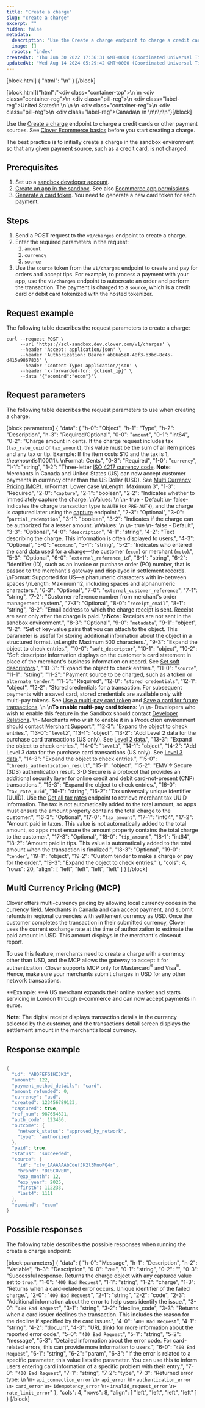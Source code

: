 ```yaml
---
title: "Create a charge"
slug: "create-a-charge"
excerpt: ""
hidden: false
metadata: 
  description: "Use the Create a charge endpoint to charge a credit cards or other payment sources."
  image: []
  robots: "index"
createdAt: "Thu Jun 30 2022 17:36:31 GMT+0000 (Coordinated Universal Time)"
updatedAt: "Wed Aug 14 2024 05:29:42 GMT+0000 (Coordinated Universal Time)"
---
```

[block:html]
{
  "html": "<!--Updates:\n2023-Feb-27 (DS-3008; Region pill icon added to topic.\n2024-Aug-13 \n(DS-6898): added note to answer \"How do I enable multipay tokens?\" for self-service project. -cd \n(no Jira): replaced HTML block pills with reusable content.  -->\n"
}
[/block]


[block:html]{"html":"<div class=\"container-top\">\n  <!--United States-->\n  <div class=\"container-reg\">\n    <div class=\"pill-reg\">\n      <div class=\"label-reg\">United States</div>\n    </div>\n  </div>\n  <!--Canada-->\n  <div class=\"container-reg\">\n    <div class=\"pill-reg\">\n      <div class=\"label-reg\">Canada</div>\n    </div>\n  </div>\n</div>\n\n<!--Css-->\n<style>\n.container-top {\n  top: -15px;\n  position: relative;\n  margin-bottom: -5px;\n}\n\n.container-reg {\n  align-items: center;\n  min-width: auto; \n  width: fit-content;\n  text-align: left;\n  overflow: auto;\n  display: inline-block; \n}\n\n/*Pill format REG*/\n.pill-reg {\n  background: #44BB44;\n  border: .5px solid #44BB44;\n  margin-left: 5px;\n  overflow: hidden;\n  display: flex; \n  justify-content: center; \n  align-items: center; \n  border-radius: 10px;\n  height: 1.8rem;\n  margin-top: 10px;\n  margin-bottom: 1.5px; \n  padding: 0 10px; \n}\n\n/*Text FORMAT inside REG pills */\n.pill-reg .label-reg, \n.pill-reg__addon .label-reg \n{\n  font-style: normal;\n  font-weight: normal;\n  font-size: 12px;\n  color: #fff;\n  vertical-align: middle;\n  margin: 0;\n  padding: 0 5px;\n}\n</style>"}[/block]

Use the [Create a charge](https://docs.clover.com/reference/createcharge) endpoint to charge a credit cards or other payment sources. See [Clover Ecommerce basics](https://docs.clover.com/docs/clover-development-basics-ecommerce) before you start creating a charge.

The best practice is to initially create a charge in the sandbox environment so that any given payment source, such as a credit card, is not charged.

## Prerequisites

1. Set up a [sandbox developer account](https://docs.clover.com/docs/setup-clover-sandbox-account).
2. [Create an app in the sandbox](https://docs.clover.com/docs/creating-a-sandbox-app). See also [Ecommerce app permissions](https://docs.clover.com/docs/ecommerce-app-permissions).
3. [Generate a card token](https://docs.clover.com/docs/ecommerce-generating-a-card-token). You need to generate a new card token for each payment.

## Steps

1. Send a POST request to the `v1/charges` endpoint to create a charge.
2. Enter the required parameters in the request:
   1. `amount`
   2. `currency`
   3. `source`
3. Use the `source` token from the `v1/charges` endpoint to create and pay for orders and accept tips. For example, to process a payment with your app, use the `v1/charges` endpoint to autocreate an order and perform the transaction. The payment is charged to a `source`, which is a credit card or debit card tokenized with the hosted tokenizer.

## Request example

The following table describes the request parameters to create a charge:

```curl
curl --request POST \
     --url 'https://scl-sandbox.dev.clover.com/v1/charges' \
     --header 'Accept: application/json' \
     --header 'Authorization: Bearer ab86a5e8-48f3-b3bd-8c45-d415e9867833' \
     --header 'Content-Type: application/json' \
     --header 'x-forwarded-for: {client_ip}' \
     --data '{"ecomind":"ecom"}'\
```

## Request parameters

The following table describes the request parameters to use when creating a charge:

[block:parameters]
{
  "data": {
    "h-0": "Object",
    "h-1": "Type",
    "h-2": "Description",
    "h-3": "Required/Optional",
    "0-0": "`amount`",
    "0-1": "int64",
    "0-2": "Charge amount in cents. If the charge request includes tax (`tax_rate_uuid` or `tax_amount`), this value must be the sum of all item prices and any tax or tip. Example: If the item costs $10 and the tax is $1, the amount is 1100 ($11).  \nFormat: Cents",
    "0-3": "Required",
    "1-0": "`currency`",
    "1-1": "string",
    "1-2": "Three-letter [ISO 4217 currency code](https://www.iso.org/iso-4217-currency-codes.html). **Note:** Merchants in Canada and United States (US) can now accept customer payments in currency other than the US Dollar (USD). See [Multi Currency Pricing (MCP)](https://docs.clover.com/docs/create-a-charge#multi-currency-pricing-mcp).  \nFormat: Lower case  \nLength: Maximum 3",
    "1-3": "Required",
    "2-0": "`capture`",
    "2-1": "boolean",
    "2-2": "Indicates whether to immediately capture the charge.  \nValues:  \n  \n- true - Default  \n- false- Indicates the charge transaction type is `AUTH` (or `PRE-AUTH`), and the charge is captured later using the [capture](https://docs.clover.com/reference/capturecharge) endpoint.",
    "2-3": "Optional",
    "3-0": "`partial_redemption`",
    "3-1": "boolean",
    "3-2": "Indicates if the charge can be authorized for a lesser amount.  \nValues:  \n  \n- true  \n- false - Default",
    "3-3": "Optional",
    "4-0": "`description`",
    "4-1": "string",
    "4-2": "Text describing the charge. This information is often displayed to users.",
    "4-3": "Optional",
    "5-0": "`ecomind`",
    "5-1": "string",
    "5-2": "Indicates who entered the card data used for a charge—the customer (`ecom`) or merchant (`moto`).",
    "5-3": "Optional",
    "6-0": "`external_reference_id`",
    "6-1": "string",
    "6-2": "Identifier (ID), such as an invoice or purchase order (PO) number, that is passed to the merchant's gateway and displayed in settlement records.  \nFormat: Supported for US—alphanumeric characters with in-between spaces  \nLength: Maximum 12, including spaces and alphanumeric characters.",
    "6-3": "Optional",
    "7-0": "`external_customer_reference`",
    "7-1": "string",
    "7-2": "Customer reference number from merchant's order management system.",
    "7-3": "Optional",
    "8-0": "`receipt_email`",
    "8-1": "string",
    "8-2": "Email address to which the charge receipt is sent. Receipt are sent only after the charge is paid.  \n**Note:** Receipts are not sent in the sandbox environment.",
    "8-3": "Optional",
    "9-0": "`metadata`",
    "9-1": "object",
    "9-2": "Set of key-value pairs that you can attach to the object. This parameter is useful for storing additional information about the object in a structured format.  \nLength: Maximum 500 characters.",
    "9-3": "Expand the object to check entries.",
    "10-0": "`soft_descriptor`",
    "10-1": "object",
    "10-2": "Soft descriptor information displays on the customer's card statement in place of the merchant's business information on record. See [Set soft descriptors](doc:setting-soft-descriptors).",
    "10-3": "Expand the object to check entries.",
    "11-0": "`source`",
    "11-1": "string",
    "11-2": "Payment source to be charged, such as a token or `alternate_tender`.",
    "11-3": "Required",
    "12-0": "`stored_credentials`",
    "12-1": "object",
    "12-2": "Stored credentials for a transaction. For subsequent payments with a saved card, stored credentials are available only with multi-pay tokens. See [Use a multi-pay card token](doc:ecommerce-saving-card#use-a-multi-pay-card-token) and [Save a card for future transactions](doc:ecommerce-saving-card).  \n  \n**To enable multi-pay card tokens:**  \n  \n- Developers who wish to enable this feature in the Sandbox should contact [Developer Relations](mailto:developer-relations@devrel.clover.com).  \n- Merchants who wish to enable it in a Production environment should contact [Merchant Support](https://www.clover.com/help/contact-us).",
    "12-3": "Expand the object to check entries.",
    "13-0": "`level2`",
    "13-1": "object",
    "13-2": "Add Level 2 data for the purchase card transactions (US only). See [Level 2 data](doc:understanding-level-2-data).",
    "13-3": "Expand the object to check entries.",
    "14-0": "`level3`",
    "14-1": "object",
    "14-2": "Add Level 3 data for the purchase card transactions (US only). See [Level 3 data](doc:understanding-level-3-data).",
    "14-3": "Expand the object to check entries.",
    "15-0": "`threeds_authentication_result`",
    "15-1": "object",
    "15-2": "EMV ® Secure (3DS) authentication result. 3-D Secure is a protocol that provides an additional security layer for online credit and debit card-not-present (CNP) transactions.",
    "15-3": "Expand the object to check entries.",
    "16-0": "`tax_rate_uuid`",
    "16-1": "string",
    "16-2": "Tax universally unique identifier (UUID). Use the [Get all tax rates](https://docs.clover.com/reference/taxrategettaxrates) endpoint to retrieve merchant tax UUID information. The tax is not automatically added to the total amount, so apps must ensure the amount property contains the total  charge to the customer.",
    "16-3": "Optional",
    "17-0": "`tax_amount`",
    "17-1": "int64",
    "17-2": "Amount paid in taxes. This value is not automatically added to the total amount, so apps must ensure the amount property contains the total charge  to the customer.",
    "17-3": "Optional",
    "18-0": "`tip_amount`",
    "18-1": "int64",
    "18-2": "Amount paid in tips. This value is automatically added to the total amount when the transaction is finalized.",
    "18-3": "Optional",
    "19-0": "`tender`",
    "19-1": "object",
    "19-2": "Custom tender to make a charge or pay for the order.",
    "19-3": "Expand the object to check entries."
  },
  "cols": 4,
  "rows": 20,
  "align": [
    "left",
    "left",
    "left",
    "left"
  ]
}
[/block]


## Multi Currency Pricing (MCP)

Clover offers multi-currency pricing by allowing local currency codes in the currency field. Merchants in Canada and can accept payment, and submit refunds in regional currencies with settlement currency as USD. Once the customer completes the transaction in their submitted currency, Clover uses the current exchange rate at the time of authorization to estimate the paid amount in USD. This amount displays in the merchant's closeout report. 

To use this feature, merchants need to create a charge with a currency other than USD, and the MCP allows the gateway to accept it for authentication. Clover supports MCP only for Mastercard<sup>®</sup> and Visa<sup>®</sup>. Hence, make sure your merchants submit charges in USD for any other network transactions.

**Example: **A US merchant expands their online market and starts servicing in London through e-commerce and can now accept payments in euros.

**Note:** The digital receipt displays transaction details in the currency selected by the customer, and the transactions detail screen displays the settlement amount in the merchant’s local currency.

## Response example

```java JSON

{
  "id": "ABDFEFG1HIJK2", 
  "amount": 122,
  "payment_method_details": "card",
  "amount_refunded": 0,
  "currency": "usd",
  "created": 123456789123,
  "captured": true,
  "ref_num": 987654321,
  "auth_code": 123456,
  "outcome": {
    "network_status": "approved_by_network",
    "type": "authorized"
  },
  "paid": true,
  "status": "succeeded",
  "source": {
    "id": "clv_1AAAAAAbCdefJK2l3MnoPQ4r",
    "brand": "DISCOVER",
    "exp_month": 12,
    "exp_year": 2025,
    "first6": 112233,
    "last4": 1111
  },
  "ecomind": "ecom"
}
```

## Possible responses

The following table describes the possible responses when running the create a charge endpoint:

[block:parameters]
{
  "data": {
    "h-0": "Message",
    "h-1": "Description",
    "h-2": "Variable",
    "h-3": "Description",
    "0-0": "`200`",
    "0-1": "string",
    "0-2": "",
    "0-3": "Successful response. Returns the charge object with any captured value set to `true`.",
    "1-0": "`400 Bad Request`",
    "1-1": "string",
    "1-2": "charge",
    "1-3": "Returns when a card-related error occurs. Unique identifier of the failed charge.",
    "2-0": "`400 Bad Request`",
    "2-1": "string",
    "2-2": "code",
    "2-3": "Additional information about the error to help users identify the issue.",
    "3-0": "`400 Bad Request`",
    "3-1": "string",
    "3-2": "decline_code",
    "3-3": "Returns when a card issuer declines the transaction. This includes the reason for the decline if specified by the card issuer.",
    "4-0": "`400 Bad Request`",
    "4-1": "string",
    "4-2": "doc_url",
    "4-3": "URL (link) for more information about the reported error code.",
    "5-0": "`400 Bad Request`",
    "5-1": "string",
    "5-2": "message",
    "5-3": "Detailed information about the error code. For card-related errors, this can provide more information to users.",
    "6-0": "`400 Bad Request`",
    "6-1": "string",
    "6-2": "param",
    "6-3": "If the error is related to a specific parameter, this value lists the parameter. You can use this to inform users entering card information of a specific problem with their entry.",
    "7-0": "`400 Bad Request`",
    "7-1": "string",
    "7-2": "type",
    "7-3": "Returned error type:  \n  \n- `api_connection_error`  \n- `api_error`  \n- `authentication_error`  \n- `card_error`  \n- `idempotency_error`  \n- `invalid_request_error`  \n- `rate_limit_error`"
  },
  "cols": 4,
  "rows": 8,
  "align": [
    "left",
    "left",
    "left",
    "left"
  ]
}
[/block]
